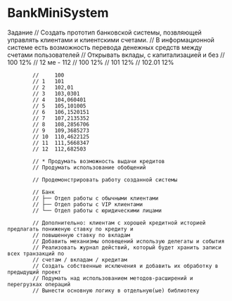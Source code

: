 # BankMiniSystem
Задание
// Создать прототип банковской системы, позвляющей управлять клиентами и клиентскими счетами.
            // В информационной системе есть возможность перевода денежных средств между счетами пользователей
            // Открывать вклады, с капитализацией и без
            // 100 12%
            // 12 ме - 112
            // 100 12%
            // 101 12%
            // 102.01 12%

            //     100
            // 1   101
            // 2   102,01
            // 3   103,0301
            // 4   104,060401
            // 5   105,101005
            // 6   106,1520151
            // 7   107,2135352
            // 8   108,2856706
            // 9   109,3685273
            // 10  110,4622125
            // 11  111,5668347
            // 12  112,682503

            // * Продумать возможность выдачи кредитов
            // Продумать использование обобщений

            // Продемонстрировать работу созданной системы

            // Банк
            // ├── Отдел работы с обычными клиентами
            // ├── Отдел работы с VIP клиентами
            // └── Отдел работы с юридическими лицами

            // Дополнительно: клиентам с хорошей кредитной историей предлагать пониженую ставку по кредиту и 
            // повышенную ставку по вкладам
            // Добавить механизмы оповещений использую делегаты и события
            // Реализовать журнал действий, который будет хранить записи всех транзакций по 
            // счетам / вкладам / кредитам
            // Создать собственные исключения и добавить их обработку в предыдущий проект
            // Подумать над использованием методов-расширений и перегрузках операций
            // Вынести основную логику в отдельную(ые) библиотеку

